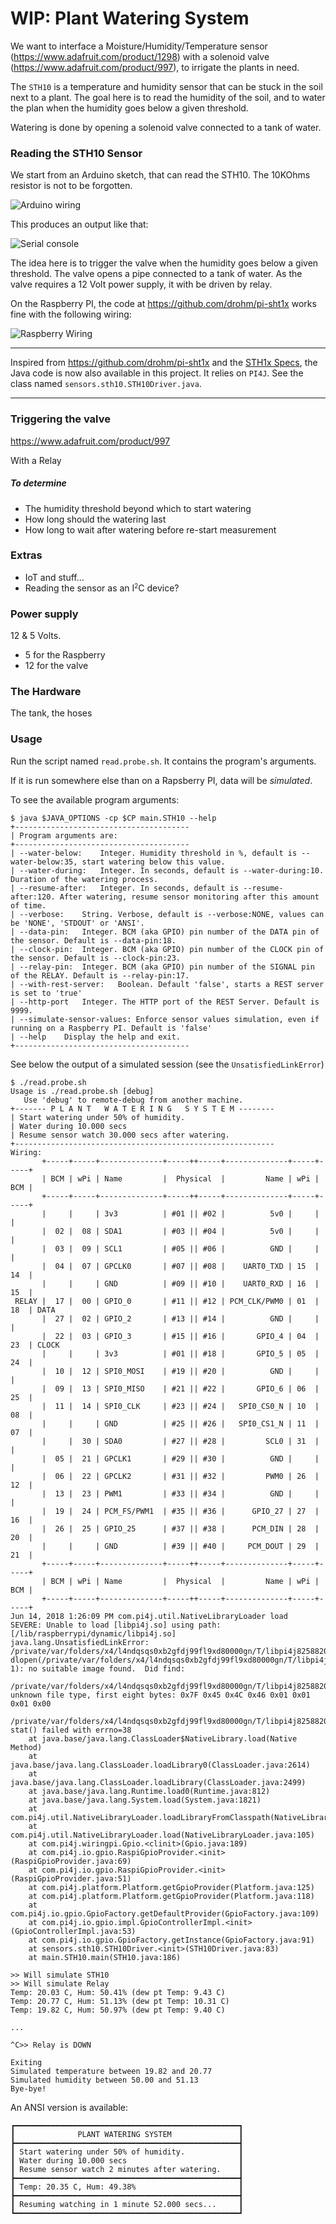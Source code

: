 # WIP: Plant Watering System
We want to interface a Moisture/Humidity/Temperature sensor (https://www.adafruit.com/product/1298) with
a solenoid valve (https://www.adafruit.com/product/997), to irrigate the plants in need.

The `STH10` is a temperature and humidity sensor that can be stuck in the soil next to a plant.
The goal here is to read the humidity of the soil, and to water the plan when the humidity goes below a given threshold.

Watering is done by opening a solenoid valve connected to a tank of water.

### Reading the STH10 Sensor
We start from an Arduino sketch, that can read the STH10. The 10KOhms resistor is not to be forgotten.

![Arduino wiring](./Arduino.STH10_bb.png)

This produces an output like that:

![Serial console](./serial.console.png)

The idea here is to trigger the valve when the humidity goes below a given threshold.
The valve opens a pipe connected to a tank of water.
As the valve requires a 12 Volt power supply, it with be driven by relay.

On the Raspberry PI, the code at https://github.com/drohm/pi-sht1x works fine with the following wiring:

![Raspberry Wiring](./RaspberryPI.STH10_bb.png)

---

Inspired from https://github.com/drohm/pi-sht1x and the [STH1x Specs](https://cdn-shop.adafruit.com/datasheets/Sensirion_Humidity_SHT1x_Datasheet_V5.pdf), the Java code is now also available in this project.
It relies on `PI4J`.
See the class named `sensors.sth10.STH10Driver.java`.

---

### Triggering the valve
https://www.adafruit.com/product/997

With a Relay

##### To determine
- The humidity threshold beyond which to start watering
- How long should the watering last
- How long to wait after watering before re-start measurement

### Extras
- IoT and stuff...
- Reading the sensor as an I<small><sup>2</sup></small>C device?

### Power supply
12 & 5 Volts.
- 5 for the Raspberry
- 12 for the valve

### The Hardware
The tank, the hoses

### Usage

Run the script named `read.probe.sh`. It contains the program's arguments.

If it is run somewhere else than on a Rapsberry PI, data will be _simulated_.

To see the available program arguments:
```
$ java $JAVA_OPTIONS -cp $CP main.STH10 --help
+---------------------------------------
| Program arguments are:
+---------------------------------------
| --water-below:	Integer. Humidity threshold in %, default is --water-below:35, start watering below this value.
| --water-during:	Integer. In seconds, default is --water-during:10. Duration of the watering process.
| --resume-after:	Integer. In seconds, default is --resume-after:120. After watering, resume sensor monitoring after this amount of time.
| --verbose:	String. Verbose, default is --verbose:NONE, values can be 'NONE', 'STDOUT' or 'ANSI'.
| --data-pin:	Integer. BCM (aka GPIO) pin number of the DATA pin of the sensor. Default is --data-pin:18.
| --clock-pin:	Integer. BCM (aka GPIO) pin number of the CLOCK pin of the sensor. Default is --clock-pin:23.
| --relay-pin:	Integer. BCM (aka GPIO) pin number of the SIGNAL pin of the RELAY. Default is --relay-pin:17.
| --with-rest-server:	Boolean. Default 'false', starts a REST server is set to 'true'
| --http-port	Integer. The HTTP port of the REST Server. Default is 9999.
| --simulate-sensor-values:	Enforce sensor values simulation, even if running on a Raspberry PI. Default is 'false'
| --help	Display the help and exit.
+---------------------------------------
```

See below the output of a simulated session (see the `UnsatisfiedLinkError`)
```
$ ./read.probe.sh
Usage is ./read.probe.sh [debug]
   Use 'debug' to remote-debug from another machine.
+------- P L A N T   W A T E R I N G   S Y S T E M --------
| Start watering under 50% of humidity.
| Water during 10.000 secs
| Resume sensor watch 30.000 secs after watering.
+----------------------------------------------------------
Wiring:
       +-----+-----+--------------+-----++-----+--------------+-----+-----+
       | BCM | wPi | Name         |  Physical  |         Name | wPi | BCM |
       +-----+-----+--------------+-----++-----+--------------+-----+-----+
       |     |     | 3v3          | #01 || #02 |          5v0 |     |     |
       |  02 |  08 | SDA1         | #03 || #04 |          5v0 |     |     |
       |  03 |  09 | SCL1         | #05 || #06 |          GND |     |     |
       |  04 |  07 | GPCLK0       | #07 || #08 |    UART0_TXD | 15  | 14  |
       |     |     | GND          | #09 || #10 |    UART0_RXD | 16  | 15  |
 RELAY |  17 |  00 | GPIO_0       | #11 || #12 | PCM_CLK/PWM0 | 01  | 18  | DATA
       |  27 |  02 | GPIO_2       | #13 || #14 |          GND |     |     |
       |  22 |  03 | GPIO_3       | #15 || #16 |       GPIO_4 | 04  | 23  | CLOCK
       |     |     | 3v3          | #01 || #18 |       GPIO_5 | 05  | 24  |
       |  10 |  12 | SPI0_MOSI    | #19 || #20 |          GND |     |     |
       |  09 |  13 | SPI0_MISO    | #21 || #22 |       GPIO_6 | 06  | 25  |
       |  11 |  14 | SPI0_CLK     | #23 || #24 |   SPI0_CS0_N | 10  | 08  |
       |     |     | GND          | #25 || #26 |   SPI0_CS1_N | 11  | 07  |
       |     |  30 | SDA0         | #27 || #28 |         SCL0 | 31  |     |
       |  05 |  21 | GPCLK1       | #29 || #30 |          GND |     |     |
       |  06 |  22 | GPCLK2       | #31 || #32 |         PWM0 | 26  | 12  |
       |  13 |  23 | PWM1         | #33 || #34 |          GND |     |     |
       |  19 |  24 | PCM_FS/PWM1  | #35 || #36 |      GPIO_27 | 27  | 16  |
       |  26 |  25 | GPIO_25      | #37 || #38 |      PCM_DIN | 28  | 20  |
       |     |     | GND          | #39 || #40 |     PCM_DOUT | 29  | 21  |
       +-----+-----+--------------+-----++-----+--------------+-----+-----+
       | BCM | wPi | Name         |  Physical  |         Name | wPi | BCM |
       +-----+-----+--------------+-----++-----+--------------+-----+-----+
Jun 14, 2018 1:26:09 PM com.pi4j.util.NativeLibraryLoader load
SEVERE: Unable to load [libpi4j.so] using path: [/lib/raspberrypi/dynamic/libpi4j.so]
java.lang.UnsatisfiedLinkError: /private/var/folders/x4/l4ndqsqs0xb2gfdj99fl9xd80000gn/T/libpi4j8258820691126203472.so: dlopen(/private/var/folders/x4/l4ndqsqs0xb2gfdj99fl9xd80000gn/T/libpi4j8258820691126203472.so, 1): no suitable image found.  Did find:
	/private/var/folders/x4/l4ndqsqs0xb2gfdj99fl9xd80000gn/T/libpi4j8258820691126203472.so: unknown file type, first eight bytes: 0x7F 0x45 0x4C 0x46 0x01 0x01 0x01 0x00
	/private/var/folders/x4/l4ndqsqs0xb2gfdj99fl9xd80000gn/T/libpi4j8258820691126203472.so: stat() failed with errno=38
	at java.base/java.lang.ClassLoader$NativeLibrary.load(Native Method)
	at java.base/java.lang.ClassLoader.loadLibrary0(ClassLoader.java:2614)
	at java.base/java.lang.ClassLoader.loadLibrary(ClassLoader.java:2499)
	at java.base/java.lang.Runtime.load0(Runtime.java:812)
	at java.base/java.lang.System.load(System.java:1821)
	at com.pi4j.util.NativeLibraryLoader.loadLibraryFromClasspath(NativeLibraryLoader.java:159)
	at com.pi4j.util.NativeLibraryLoader.load(NativeLibraryLoader.java:105)
	at com.pi4j.wiringpi.Gpio.<clinit>(Gpio.java:189)
	at com.pi4j.io.gpio.RaspiGpioProvider.<init>(RaspiGpioProvider.java:69)
	at com.pi4j.io.gpio.RaspiGpioProvider.<init>(RaspiGpioProvider.java:51)
	at com.pi4j.platform.Platform.getGpioProvider(Platform.java:125)
	at com.pi4j.platform.Platform.getGpioProvider(Platform.java:118)
	at com.pi4j.io.gpio.GpioFactory.getDefaultProvider(GpioFactory.java:109)
	at com.pi4j.io.gpio.impl.GpioControllerImpl.<init>(GpioControllerImpl.java:53)
	at com.pi4j.io.gpio.GpioFactory.getInstance(GpioFactory.java:91)
	at sensors.sth10.STH10Driver.<init>(STH10Driver.java:83)
	at main.STH10.main(STH10.java:186)

>> Will simulate STH10
>> Will simulate Relay
Temp: 20.03 C, Hum: 50.41% (dew pt Temp: 9.43 C)
Temp: 20.77 C, Hum: 51.13% (dew pt Temp: 10.31 C)
Temp: 19.82 C, Hum: 50.97% (dew pt Temp: 9.40 C)

...

^C>> Relay is DOWN

Exiting
Simulated temperature between 19.82 and 20.77
Simulated humidity between 50.00 and 51.13
Bye-bye!
```

An ANSI version is available:
```
┏━━━━━━━━━━━━━━━━━━━━━━━━━━━━━━━━━━━━━━━━━━━━━━━━━━┓
┃              PLANT WATERING SYSTEM               ┃
┣━━━━━━━━━━━━━━━━━━━━━━━━━━━━━━━━━━━━━━━━━━━━━━━━━━┫
┃ Start watering under 50% of humidity.            ┃
┃ Water during 10.000 secs                         ┃
┃ Resume sensor watch 2 minutes after watering.    ┃
┣━━━━━━━━━━━━━━━━━━━━━━━━━━━━━━━━━━━━━━━━━━━━━━━━━━┫
┃ Temp: 20.35 C, Hum: 49.38%                       ┃
┣━━━━━━━━━━━━━━━━━━━━━━━━━━━━━━━━━━━━━━━━━━━━━━━━━━┫
┃ Resuming watching in 1 minute 52.000 secs...     ┃
┗━━━━━━━━━━━━━━━━━━━━━━━━━━━━━━━━━━━━━━━━━━━━━━━━━━┛

```
